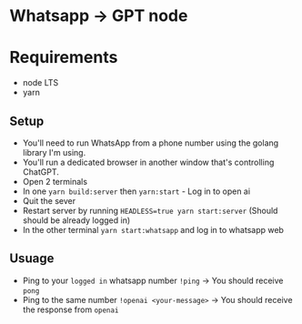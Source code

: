 # Whatsapp -> GPT node

# Requirements

- node LTS
- yarn

## Setup

- You'll need to run WhatsApp from a phone number using the golang library I'm using.
- You'll run a dedicated browser in another window that's controlling ChatGPT.
- Open 2 terminals
- In one `yarn build:server` then `yarn:start` - Log in to open ai 
 - Quit the sever
 - Restart server by running `HEADLESS=true yarn start:server` (Should should be already logged in)
- In the other terminal `yarn start:whatsapp` and log in to whatsapp web


## Usuage

- Ping to your `logged in` whatsapp number `!ping` -> You should receive `pong`
- Ping to the same number `!openai <your-message>` -> You should receive the response from `openai` 
